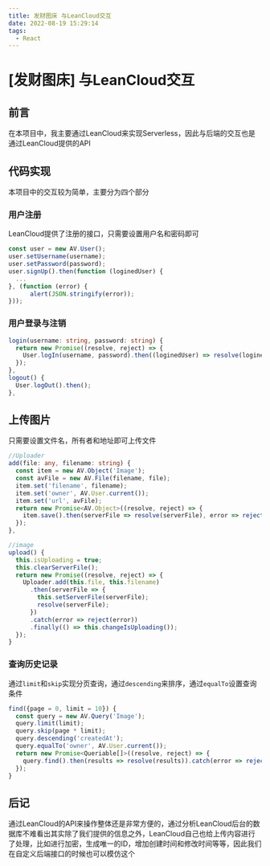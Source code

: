 ```yaml
---
title: 发财图床 与LeanCloud交互
date: 2022-08-19 15:29:14
tags: 
  - React
---
```


# \[发财图床] 与LeanCloud交互

## 前言

在本项目中，我主要通过LeanCloud来实现Serverless，因此与后端的交互也是通过LeanCloud提供的API

## 代码实现

本项目中的交互较为简单，主要分为四个部分

### 用户注册

LeanCloud提供了注册的接口，只需要设置用户名和密码即可

```typescript
const user = new AV.User();
user.setUsername(username);
user.setPassword(password);
user.signUp().then(function (loginedUser) {
  ...
}, (function (error) {
      alert(JSON.stringify(error));
}));
```

### 用户登录与注销

```typescript
login(username: string, password: string) {
  return new Promise((resolve, reject) => {
    User.logIn(username, password).then((loginedUser) => resolve(loginedUser), error => reject(error));
  });
},
logout() {
  User.logOut().then();
},
```

## 上传图片

只需要设置文件名，所有者和地址即可上传文件

```typescript
//Uploader
add(file: any, filename: string) {
  const item = new AV.Object('Image');
  const avFile = new AV.File(filename, file);
  item.set('filename', filename);
  item.set('owner', AV.User.current());
  item.set('url', avFile);
  return new Promise<AV.Object>((resolve, reject) => {
    item.save().then(serverFile => resolve(serverFile), error => reject(error));
  });
},

//image
upload() {
  this.isUploading = true;
  this.clearServerFile();
  return new Promise((resolve, reject) => {
    Uploader.add(this.file, this.filename)
      .then(serverFile => {
        this.setServerFile(serverFile);
        resolve(serverFile);
      })
      .catch(error => reject(error))
      .finally(() => this.changeIsUploading());
  });
}

```

### 查询历史记录

通过`limit`和`skip`实现分页查询，通过`descending`来排序，通过`equalTo`设置查询条件

```typescript
find({page = 0, limit = 10}) {
  const query = new AV.Query('Image');
  query.limit(limit);
  query.skip(page * limit);
  query.descending('createdAt');
  query.equalTo('owner', AV.User.current());
  return new Promise<Queriable[]>((resolve, reject) => {
    query.find().then(results => resolve(results)).catch(error => reject(error));
  });
}
```

## 后记

通过LeanCloud的API来操作整体还是非常方便的，通过分析LeanCloud后台的数据库不难看出其实除了我们提供的信息之外，LeanCloud自己也给上传内容进行了处理，比如进行加密，生成唯一的ID，增加创建时间和修改时间等等，因此我们在自定义后端接口的时候也可以模仿这个
